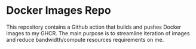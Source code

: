 # Docker Images Repo

This repository contains a Github action that builds and pushes Docker images to my GHCR. The main purpose is to streamline iteration of images and reduce bandwidth/compute resources requirements on me.
